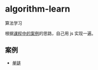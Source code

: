 # algorithm-learn

算法学习

根据[课程中的案例](https://time.geekbang.org/column/intro/126)的思路，自己用 js 实现一遍。

## 案例

- [单链](https://github.com/1016482011/algorithm-learn/blob/master/linkedList/singlyLinkedList.js)
